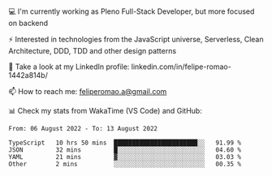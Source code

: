💻 I'm currently working as Pleno Full-Stack Developer, but more focused on backend

⚡ Interested in technologies from the JavaScript universe, Serverless, Clean Architecture, DDD, TDD and other design patterns

👥 Take a look at my LinkedIn profile: linkedin.com/in/felipe-romao-1442a814b/

📫 How to reach me: feliperomao.a@gmail.com

📊 Check my stats from WakaTime (VS Code) and GitHub:

<!--START_SECTION:waka-->

```text
From: 06 August 2022 - To: 13 August 2022

TypeScript   10 hrs 50 mins  ███████████████████████░░   91.99 %
JSON         32 mins         █░░░░░░░░░░░░░░░░░░░░░░░░   04.60 %
YAML         21 mins         ▓░░░░░░░░░░░░░░░░░░░░░░░░   03.03 %
Other        2 mins          ░░░░░░░░░░░░░░░░░░░░░░░░░   00.35 %
```

<!--END_SECTION:waka-->
